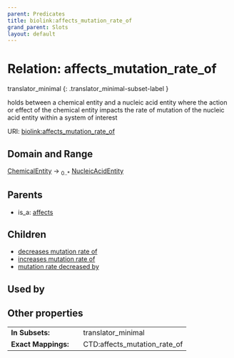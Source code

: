 ```yaml
---
parent: Predicates
title: biolink:affects_mutation_rate_of
grand_parent: Slots
layout: default
---
```


# Relation: affects_mutation_rate_of

translator_minimal
{: .translator_minimal-subset-label }


holds between a chemical entity and a nucleic acid entity where the action or effect of the chemical entity impacts the rate of mutation of the nucleic acid entity within a system of interest

URI: [biolink:affects_mutation_rate_of](https://w3id.org/biolink/vocab/affects_mutation_rate_of)

## Domain and Range

[ChemicalEntity](ChemicalEntity.md) ->  <sub>0..*</sub> [NucleicAcidEntity](NucleicAcidEntity.md)

## Parents

 *  is_a: [affects](affects.md)

## Children

 *  [decreases mutation rate of](decreases_mutation_rate_of.md)
 *  [increases mutation rate of](increases_mutation_rate_of.md)
 *  [mutation rate decreased by](mutation_rate_decreased_by.md)

## Used by


## Other properties

|  |  |  |
| --- | --- | --- |
| **In Subsets:** | | translator_minimal |
| **Exact Mappings:** | | CTD:affects_mutation_rate_of |

